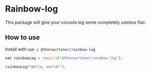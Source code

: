 # Rainbow-log
This package will give your console.log some completely useless flair.

## How to use
Install with `npm i @thorwurtzner/rainbow-log`

```javascript
var rainbowLog = require("@thorwurtzner/rainbow-log");

rainbowLog("Hello, world!");
```